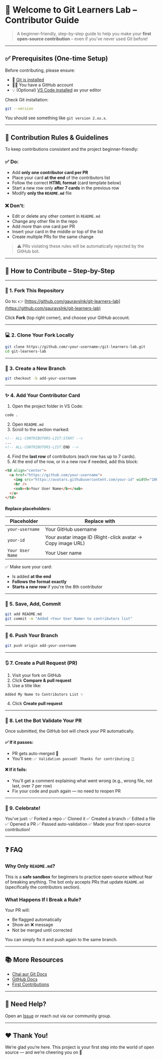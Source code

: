 # 🌱 Welcome to Git Learners Lab – Contributor Guide

> A beginner-friendly, step-by-step guide to help you make your **first open-source contribution** – even if you’ve never used Git before!

---

## ✅ Prerequisites (One-time Setup)

Before contributing, please ensure:

- 🔧 [Git is installed](https://git-scm.com/downloads)
- 🧑‍💻 You have a GitHub account
- 💡 (Optional) [VS Code installed](https://code.visualstudio.com/) as your editor

Check Git installation:

```bash
git --version
````

You should see something like `git version 2.xx.x`.

---

## 📜 Contribution Rules & Guidelines

To keep contributions consistent and the project beginner-friendly:

### ✅ Do:

* Add **only one contributor card per PR**
* Place your card **at the end** of the contributors list
* Follow the correct **HTML format** (card template below)
* Start a new row only **after 7 cards** in the previous row
* Modify **only the `README.md`** file

### ❌ Don't:

* Edit or delete any other content in `README.md`
* Change any other file in the repo
* Add more than one card per PR
* Insert your card in the middle or top of the list
* Create multiple PRs for the same change

> ⚠️ PRs violating these rules will be automatically rejected by the GitHub bot.

---

## 📝 How to Contribute – Step-by-Step

---

### 🔁 1. Fork This Repository

Go to:
👉 [https://github.com/gauravslnk/git-learners-lab](https://github.com/gauravslnk/git-learners-lab)

Click **Fork** (top right corner), and choose your GitHub account.

---

### 💻 2. Clone Your Fork Locally

```bash
git clone https://github.com/<your-username>/git-learners-lab.git
cd git-learners-lab
```

---

### 🌿 3. Create a New Branch

```bash
git checkout -b add-your-username
```

---

### ✨ 4. Add Your Contributor Card

1. Open the project folder in VS Code:

```bash
code .
```

2. Open `README.md`
3. Scroll to the section marked:

```html
<!-- ALL-CONTRIBUTORS-LIST:START -->
...
<!-- ALL-CONTRIBUTORS-LIST:END -->
```

4. Find the **last row** of contributors (each row has up to 7 cards).
5. At the end of the row, or in a new row if needed, add this block:

```html
<td align="center">
  <a href="https://github.com/your-username">
    <img src="https://avatars.githubusercontent.com/your-id" width="100px;" alt="Your User Name" />
    <br />
    <sub><b>Your User Name</b></sub>
  </a>
</td>
```

#### Replace placeholders:

| Placeholder      | Replace with                                               |
| ---------------- | ---------------------------------------------------------- |
| `your-username`  | Your GitHub username                                       |
| `your-id`        | Your avatar image ID (Right-click avatar → Copy image URL) |
| `Your User Name` | Your User name                                             |

✅ Make sure your card:

* Is added **at the end**
* **Follows the format exactly**
* **Starts a new row** if you're the 8th contributor

---

### 💾 5. Save, Add, Commit

```bash
git add README.md
git commit -m "Added <Your User Name> to contributors list"
```

---

### 🚀 6. Push Your Branch

```bash
git push origin add-your-username
```

---

### 🔃 7. Create a Pull Request (PR)

1. Visit your fork on GitHub
2. Click **Compare & pull request**
3. Use a title like:

```text
Added My Name to Contributors List ✨
```

4. Click **Create pull request**

---

### 🤖 8. Let the Bot Validate Your PR

Once submitted, the GitHub bot will check your PR automatically.

#### ✅ If it passes:

* PR gets auto-merged 🥳
* You’ll see: `✅ Validation passed! Thanks for contributing 💫`

#### ❌ If it fails:

* You'll get a comment explaining what went wrong (e.g., wrong file, not last, over 7 per row)
* Fix your code and push again — no need to reopen PR

---

### 🎉 9. Celebrate!

You’ve just:
✅ Forked a repo
✅ Cloned it
✅ Created a branch
✅ Edited a file
✅ Opened a PR
✅ Passed auto-validation
✅ Made your first open-source contribution!

---

## ❓ FAQ

### Why Only `README.md`?

This is a **safe sandbox** for beginners to practice open-source without fear of breaking anything. The bot only accepts PRs that update `README.md` (specifically the contributors section).

### What Happens If I Break a Rule?

Your PR will:

* Be flagged automatically
* Show an ❌ message
* Not be merged until corrected

You can simply fix it and push again to the same branch.

---

## 📚 More Resources

* [Chai aur Git Docs](https://docs.chaicode.com/youtube/chai-aur-git/introduction/)
* [GitHub Docs](https://docs.github.com/en)
* [First Contributions](https://firstcontributions.github.io/)

---

## 💬 Need Help?

Open an [Issue](https://github.com/gauravslnk/git-learners-lab/issues) or reach out via our community group.

---

## ❤️ Thank You!

We’re glad you’re here. This project is your first step into the world of open source — and we’re cheering you on 🚀
